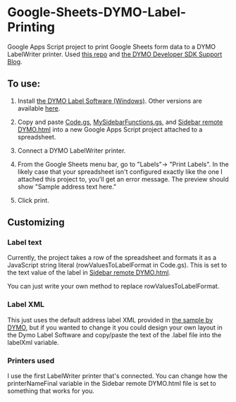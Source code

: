 # Google-Sheets-DYMO-Label-Printing
Google Apps Script project to print Google Sheets form data to a DYMO LabelWriter printer. Used [this repo](https://github.com/errontitus/dymo_cryo_label) and [the DYMO Developer SDK Support Blog](https://developers.dymo.com/2010/06/02/dymo-label-framework-javascript-library-samples-print-a-label/).

## To use:

1. Install [the DYMO Label Software (Windows)](https://s3.amazonaws.com/download.dymo.com/dymo/Software/Win/DLS8Setup8.7.4.exe).
Other versions are available [here](https://www.labelvalue.com/dymo-software-and-drivers).

2. Copy and paste [Code.gs](Code.gs), [MySidebarFunctions.gs](MySidebarFunctions.gs), and [Sidebar remote DYMO.html](https://github.com/sarahnak/Google-Sheets-DYMO-Label-Printing/blob/d380ec3c022a1033c735e0d0290567d09dfca11a/Sidebar%20remote%20DYMO.html) into a new Google Apps Script project attached to a spreadsheet. 

3. Connect a DYMO LabelWriter printer. 

4. From the Google Sheets menu bar, go to "Labels"-> "Print Labels". In the likely case that your spreadsheet isn't configured exactly like the one I attached this project to, you'll get an error message. The preview should show "Sample address text here." 

5. Click print. 

## Customizing

### Label text

Currently, the project takes a row of the spreadsheet and formats it as a JavaScript string literal (rowValuesToLabelFormat in Code.gs). This is set to the text value of the label in [Sidebar remote DYMO.html](https://github.com/sarahnak/Google-Sheets-DYMO-Label-Printing/blob/d380ec3c022a1033c735e0d0290567d09dfca11a/Sidebar%20remote%20DYMO.html). 

You can just write your own method to replace rowValuesToLabelFormat.

### Label XML
This just uses the default address label XML provided in [the sample by DYMO](https://developers.dymo.com/2010/06/02/dymo-label-framework-javascript-library-samples-print-a-label/), but if you wanted to change it you could design your own layout in the Dymo Label Software and copy/paste the text of the .label file into the labelXml variable.

### Printers used
I use the first LabelWriter printer that's connected. You can change how the printerNameFinal variable in the Sidebar remote DYMO.html file is set to something that works for you.
